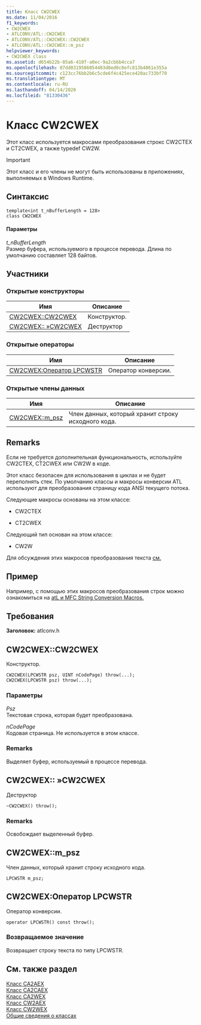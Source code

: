 ```yaml
---
title: Класс CW2CWEX
ms.date: 11/04/2016
f1_keywords:
- CW2CWEX
- ATLCONV/ATL::CW2CWEX
- ATLCONV/ATL::CW2CWEX::CW2CWEX
- ATLCONV/ATL::CW2CWEX::m_psz
helpviewer_keywords:
- CW2CWEX class
ms.assetid: d654b22b-05a6-410f-a0ec-9a2cbbb4cca7
ms.openlocfilehash: 07dd0319586054403d8ed0c8efc813b4061e355a
ms.sourcegitcommit: c123cc76bb2b6c5cde6f4c425ece420ac733bf70
ms.translationtype: MT
ms.contentlocale: ru-RU
ms.lasthandoff: 04/14/2020
ms.locfileid: "81330436"
---
```

# <a name="cw2cwex-class"></a>Класс CW2CWEX

Этот класс используется макросами преобразования строкc CW2CTEX и CT2CWEX, а также typedef CW2W.

> [!IMPORTANT]
> Этот класс и его члены не могут быть использованы в приложениях, выполняемых в Windows Runtime.

## <a name="syntax"></a>Синтаксис

```
template<int t_nBufferLength = 128>
class CW2CWEX
```

#### <a name="parameters"></a>Параметры

*t_nBufferLength*<br/>
Размер буфера, используемого в процессе перевода. Длина по умолчанию составляет 128 байтов.

## <a name="members"></a>Участники

### <a name="public-constructors"></a>Открытые конструкторы

|Имя|Описание|
|----------|-----------------|
|[CW2CWEX::CW2CWEX](#cw2cwex)|Конструктор.|
|[CW2CWEX:: »CW2CWEX](#dtor)|Деструктор|

### <a name="public-operators"></a>Открытые операторы

|Имя|Описание|
|----------|-----------------|
|[CW2CWEX:Оператор LPCWSTR](#operator_lpcwstr)|Оператор конверсии.|

### <a name="public-data-members"></a>Открытые члены данных

|Имя|Описание|
|----------|-----------------|
|[CW2CWEX::m_psz](#m_psz)|Член данных, который хранит строку исходного кода.|

## <a name="remarks"></a>Remarks

Если не требуется дополнительная функциональность, используйте CW2CTEX, CT2CWEX или CW2W в коде.

Этот класс безопасен для использования в циклах и не будет переполнять стек. По умолчанию классы и макросы конверсии ATL используют для преобразования страницу кода ANSI текущего потока.

Следующие макросы основаны на этом классе:

- CW2CTEX

- CT2CWEX

Следующий тип основан на этом классе:

- CW2W

Для обсуждения этих макросов преобразования текста [см.](string-conversion-macros.md)

## <a name="example"></a>Пример

Например, с помощью этих макросов преобразования строк можно ознакомиться на [atL и MFC String Conversion Macros.](string-conversion-macros.md)

## <a name="requirements"></a>Требования

**Заголовок:** atlconv.h

## <a name="cw2cwexcw2cwex"></a><a name="cw2cwex"></a>CW2CWEX::CW2CWEX

Конструктор.

```
CW2CWEX(LPCWSTR psz, UINT nCodePage) throw(...);
CW2CWEX(LPCWSTR psz) throw(...);
```

### <a name="parameters"></a>Параметры

*Psz*<br/>
Текстовая строка, которая будет преобразована.

*nCodePage*<br/>
Кодовая страница. Не используется в этом классе.

### <a name="remarks"></a>Remarks

Выделяет буфер, используемый в процессе перевода.

## <a name="cw2cwexcw2cwex"></a><a name="dtor"></a>CW2CWEX:: »CW2CWEX

Деструктор

```
~CW2CWEX() throw();
```

### <a name="remarks"></a>Remarks

Освобождает выделенный буфер.

## <a name="cw2cwexm_psz"></a><a name="m_psz"></a>CW2CWEX::m_psz

Член данных, который хранит строку исходного кода.

```
LPCWSTR m_psz;
```

## <a name="cw2cwexoperator-lpcwstr"></a><a name="operator_lpcwstr"></a>CW2CWEX:Оператор LPCWSTR

Оператор конверсии.

```
operator LPCWSTR() const throw();
```

### <a name="return-value"></a>Возвращаемое значение

Возвращает строку текста по типу LPCWSTR.

## <a name="see-also"></a>См. также раздел

[Класс CA2AEX](../../atl/reference/ca2aex-class.md)<br/>
[Класс CA2CAEX](../../atl/reference/ca2caex-class.md)<br/>
[Класс CA2WEX](../../atl/reference/ca2wex-class.md)<br/>
[Класс CW2AEX](../../atl/reference/cw2aex-class.md)<br/>
[Класс CW2WEX](../../atl/reference/cw2wex-class.md)<br/>
[Общие сведения о классах](../../atl/atl-class-overview.md)
